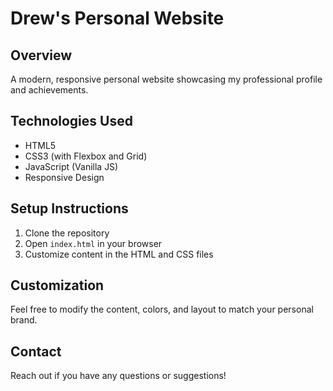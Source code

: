 # Drew's Personal Website

## Overview
A modern, responsive personal website showcasing my professional profile and achievements.

## Technologies Used
- HTML5
- CSS3 (with Flexbox and Grid)
- JavaScript (Vanilla JS)
- Responsive Design

## Setup Instructions
1. Clone the repository
2. Open `index.html` in your browser
3. Customize content in the HTML and CSS files

## Customization
Feel free to modify the content, colors, and layout to match your personal brand.

## Contact
Reach out if you have any questions or suggestions!
